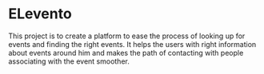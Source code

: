 # ELevento
This project is to create a platform to ease the process of looking up for events and finding the right events. It helps the users with right information about events around him and makes the path of contacting with people associating with the event smoother.
